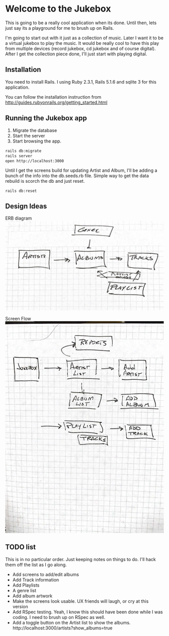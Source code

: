 # Welcome to the Jukebox

This is going to be a really cool application when its done.  Until then, lets just say its a playground for me to brush up on Rails.

I'm going to start out with it just as a collection of music.  Later I want it to be a virtual jukebox to play the music.  It would be really cool to have this play from multiple devices (record jukebox, cd jukebox and of course digital).   After I get the collection piece done, I'll just start with playing digital.

## Installation

You need to install Rails.   I using Ruby 2.3.1, Rails 5.1.6 and sqlite 3 for this application.   

You can follow the installation instruction from http://guides.rubyonrails.org/getting_started.html 

## Running the Jukebox app

1. Migrate the database
2. Start the server
3. Start browsing the app.   
```
rails db:migrate
rails server
open http://localhost:3000
```

Until I get the screens build for updating Artist and Album, I'll be adding a bunch of the info into the db.seeds.rb file.   Simple way to get the data rebuild is scorch the db and just reset.   
```
rails db:reset
```

## Design Ideas
ERB diagram
![](ERB.jpg?raw=true)

Screen Flow
![](ScreenFlow.jpg?raw=true)

## TODO list

This is in no particular order.   Just keeping notes on things to do.  I'll hack them off the list as I go along.

* Add screens to add/edit albums
* Add Track information
* Add Playlists
* A genre list
* Add album artwork
* Make the screens look usable.  UX friends will laugh, or cry at this version
* Add RSpec testing.  Yeah, I know this should have been done while I was coding.  I need to brush up on RSpec as well.
* Add a toggle button on the Artist list to show the albums.  http://localhost:3000/artists?show_albums=true


